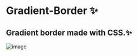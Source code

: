 # Gradient-Border ✨
## Gradient border made with CSS.✨
![image](https://user-images.githubusercontent.com/94203956/173467194-8040d2a1-f4fb-4ddb-a01a-fb2936e9fe10.png)
